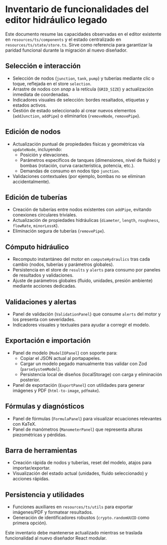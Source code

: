 # Inventario de funcionalidades del editor hidráulico legado

Este documento resume las capacidades observadas en el editor existente en `resources/ts/components` y el estado centralizado en `resources/ts/state/store.ts`. Sirve como referencia para garantizar la paridad funcional durante la migración al nuevo diseñador.

## Selección e interacción
- Selección de nodos (`junction`, `tank`, `pump`) y tuberías mediante clic o toque, reflejada en el store `selection`.
- Arrastre de nodos con *snap* a la retícula (`GRID_SIZE`) y actualización inmediata de coordenadas.
- Indicadores visuales de selección: bordes resaltados, etiquetas y estados activos.
- Gestión de estado seleccionado al crear nuevos elementos (`addJunction`, `addPipe`) o eliminarlos (`removeNode`, `removePipe`).

## Edición de nodos
- Actualización puntual de propiedades físicas y geométricas vía `updateNode`, incluyendo:
  - Posición y elevaciones.
  - Parámetros específicos de tanques (dimensiones, nivel de fluido) y bombas (rotación, curva característica, potencia, etc.).
  - Demandas de consumo en nodos tipo `junction`.
- Validaciones contextuales (por ejemplo, bombas no se eliminan accidentalmente).

## Edición de tuberías
- Creación de tuberías entre nodos existentes con `addPipe`, evitando conexiones circulares triviales.
- Actualización de propiedades hidráulicas (`diameter`, `length`, `roughness`, `flowRate`, `minorLossK`).
- Eliminación segura de tuberías (`removePipe`).

## Cómputo hidráulico
- Recomputo instantáneo del motor en `computeHydraulics` tras cada cambio (nodos, tuberías y parámetros globales).
- Persistencia en el store de `results` y `alerts` para consumo por paneles de resultados y validaciones.
- Ajuste de parámetros globales (fluido, unidades, presión ambiente) mediante acciones dedicadas.

## Validaciones y alertas
- Panel de validación (`ValidationPanel`) que consume `alerts` del motor y los presenta con severidades.
- Indicadores visuales y textuales para ayudar a corregir el modelo.

## Exportación e importación
- Panel de modelo (`ModelIOPanel`) con soporte para:
  - Copiar el JSON actual al portapapeles.
  - Cargar un modelo pegado manualmente tras validar con Zod (`parseSystemModel`).
  - Persistencia local de diseños (localStorage) con carga y eliminación posterior.
- Panel de exportación (`ExportPanel`) con utilidades para generar imágenes y PDF (`html-to-image`, `pdfmake`).

## Fórmulas y diagnósticos
- Panel de fórmulas (`FormulaPanel`) para visualizar ecuaciones relevantes con KaTeX.
- Panel de manómetros (`ManometerPanel`) que representa alturas piezométricas y pérdidas.

## Barra de herramientas
- Creación rápida de nodos y tuberías, reset del modelo, atajos para importar/exportar.
- Visualización del estado actual (unidades, fluido seleccionado) y acciones rápidas.

## Persistencia y utilidades
- Funciones auxiliares en `resources/ts/utils` para exportar imágenes/PDF y formatear resultados.
- Generación de identificadores robustos (`crypto.randomUUID` como primera opción).

Este inventario debe mantenerse actualizado mientras se traslada funcionalidad al nuevo diseñador React modular.
